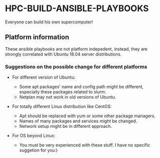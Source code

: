 # HPC-BUILD-ANSIBLE-PLAYBOOKS

Everyone can build his own supercomputer!

## Platform information

These ansible playbooks are not platform indepedent, instead, they are strongly correlated with Ubuntu 18.04 server distributions.

### Suggestions on the possible change for different platforms

* For different version of Ubuntu:
    - Some apt packages' name and config path might be different, especially these packages related to slurm.
    - Netplan may not work in old versions of Ubuntu.

* For totally different Linux distribution like CentOS:
    - Apt should be replaced with yum or some other package managers. 
    - Names of many packages and services might be changed.
    - Network setup might be in different approach.

* For OS beyond Linux:
    - You must be very experienced with these stuff. I have no specific suggetion for you:)

